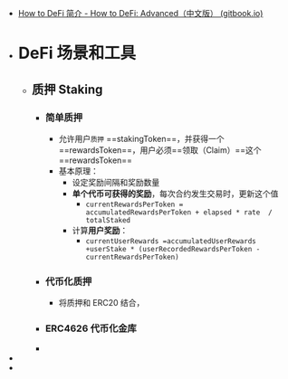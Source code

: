 - [How to DeFi 简介 - How to DeFi: Advanced（中文版） (gitbook.io)](https://nigdaemon.gitbook.io/how-to-defi-advanced-zhogn-wen-b/master)
- # DeFi 场景和工具
	- ## 质押 Staking
		- ### 简单质押
			- 允许用户`质押`   ==stakingToken==，并获得一个==rewardsToken==，用户必须==领取（Claim）==这个 ==rewardsToken==
			- 基本原理：
				- 设定奖励间隔和奖励数量
				- **单个代币可获得的奖励**，每次合约发生交易时，更新这个值
					- `currentRewardsPerToken = accumulatedRewardsPerToken + elapsed * rate  / totalStaked`
				- 计算**用户奖励**：
					- `currentUserRewards =accumulatedUserRewards +userStake * (userRecordedRewardsPerToken - currentRewardsPerToken)`
		- ### 代币化质押
			- 将质押和 ERC20 结合，
		- ### ERC4626 代币化金库
		-
-
-
